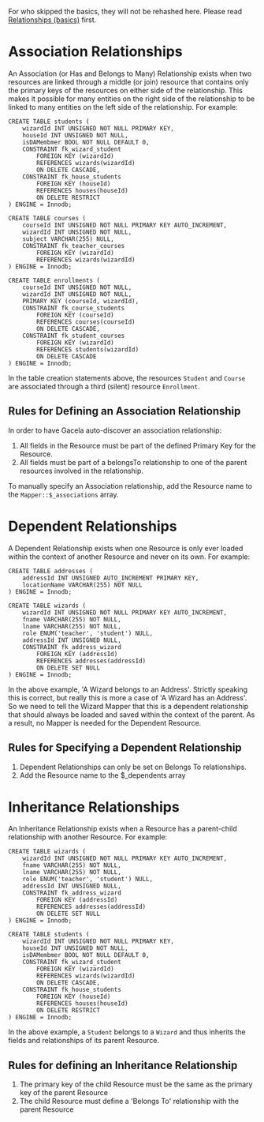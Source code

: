 For who skipped the basics, they will not be rehashed here. Please read [Relationships (basics)](/documentation/usage/relationships-basic/) first.

# Association Relationships

An Association (or Has and Belongs to Many) Relationship exists when two resources are linked through a middle (or join) resource that contains only the primary keys of the resources
on either side of the relationship. This makes it possible for many entities on the right side of the relationship to be linked to many entities on the left side of the relationship.  For example:

~~~~
CREATE TABLE students (
    wizardId INT UNSIGNED NOT NULL PRIMARY KEY,
    houseId INT UNSIGNED NOT NULL,
    isDAMembmer BOOL NOT NULL DEFAULT 0,
    CONSTRAINT fk_wizard_student
    	FOREIGN KEY (wizardId)
    	REFERENCES wizards(wizardId)
    	ON DELETE CASCADE,
    CONSTRAINT fk_house_students
    	FOREIGN KEY (houseId)
    	REFERENCES houses(houseId)
    	ON DELETE RESTRICT
) ENGINE = Innodb;

CREATE TABLE courses (
    courseId INT UNSIGNED NOT NULL PRIMARY KEY AUTO_INCREMENT,
    wizardId INT UNSIGNED NOT NULL,
    subject VARCHAR(255) NULL,
    CONSTRAINT fk_teacher_courses
    	FOREIGN KEY (wizardId)
    	REFERENCES wizards(wizardId)
) ENGINE = Innodb;

CREATE TABLE enrollments (
    courseId INT UNSIGNED NOT NULL,
    wizardId INT UNSIGNED NOT NULL,
    PRIMARY KEY (courseId, wizardId),
    CONSTRAINT fk_course_students
    	FOREIGN KEY (courseId)
    	REFERENCES courses(courseId)
    	ON DELETE CASCADE,
    CONSTRAINT fk_student_courses
    	FOREIGN KEY (wizardId)
    	REFERENCES students(wizardId)
    	ON DELETE CASCADE
) ENGINE = Innodb;
~~~~

In the table creation statements above, the resources `Student` and `Course` are associated through a third (silent) resource `Enrollment`.

## Rules for Defining an Association Relationship

In order to have Gacela auto-discover an association relationship:
 
1. All fields in the Resource must be part of the defined Primary Key for the Resource.
2. All fields must be part of a belongsTo relationship to one of the parent resources involved in the relationship.

To manually specify an Association relationship, add the Resource name to the `Mapper::$_associations` array.

# Dependent Relationships

A Dependent Relationship exists when one Resource is only ever loaded within the context of another Resource and never on its own. For example:

~~~~
CREATE TABLE addresses (
    addressId INT UNSIGNED AUTO_INCREMENT PRIMARY KEY,
    locationName VARCHAR(255) NOT NULL
) ENGINE = Innodb;

CREATE TABLE wizards (
    wizardId INT UNSIGNED NOT NULL PRIMARY KEY AUTO_INCREMENT,
    fname VARCHAR(255) NOT NULL,
    lname VARCHAR(255) NOT NULL,
    role ENUM('teacher', 'student') NULL,
    addressId INT UNSIGNED NULL,
    CONSTRAINT fk_address_wizard
    	FOREIGN KEY (addressId)
    	REFERENCES addresses(addressId)
    	ON DELETE SET NULL
) ENGINE = Innodb;
~~~~

In the above example, 'A Wizard belongs to an Address'. Strictly speaking this is correct, but really this is more a case of 'A Wizard has an Address'. So we need to tell the Wizard Mapper that this is a dependent relationship that should always be loaded and saved within the context of the parent. As a result, no Mapper is needed for the Dependent Resource.

## Rules for Specifying a Dependent Relationship

1. Dependent Relationships can only be set on Belongs To relationships.
2. Add the Resource name to the $_dependents array

# Inheritance Relationships

An Inheritance Relationship exists when a Resource has a parent-child relationship with another Resource. For example:

~~~~
CREATE TABLE wizards (
    wizardId INT UNSIGNED NOT NULL PRIMARY KEY AUTO_INCREMENT,
    fname VARCHAR(255) NOT NULL,
    lname VARCHAR(255) NOT NULL,
    role ENUM('teacher', 'student') NULL,
    addressId INT UNSIGNED NULL,
    CONSTRAINT fk_address_wizard
        FOREIGN KEY (addressId)
        REFERENCES addresses(addressId)
        ON DELETE SET NULL
) ENGINE = Innodb;

CREATE TABLE students (
    wizardId INT UNSIGNED NOT NULL PRIMARY KEY,
    houseId INT UNSIGNED NOT NULL,
    isDAMembmer BOOL NOT NULL DEFAULT 0,
    CONSTRAINT fk_wizard_student
        FOREIGN KEY (wizardId)
        REFERENCES wizards(wizardId)
        ON DELETE CASCADE,
    CONSTRAINT fk_house_students
        FOREIGN KEY (houseId)
        REFERENCES houses(houseId)
        ON DELETE RESTRICT
) ENGINE = Innodb;
~~~~

In the above example, a `Student` belongs to a `Wizard` and thus inherits the fields and relationships of its parent Resource.

## Rules for defining an Inheritance Relationship

1. The primary key of the child Resource must be the same as the primary key of the parent Resource
2. The child Resource must define a 'Belongs To' relationship with the parent Resource